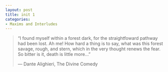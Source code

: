 ```yaml
---
layout: post
title: init 1
categories:
- Maxims and Interludes
---
```


>“I found myself within a forest dark, for the straightfoward pathway had been lost. Ah me! How hard a thing is to say, what was this forest savage, rough, and stern, which in the very thought renews the fear. So bitter is it, death is little more...”
> 
>― Dante Alighieri, The Divine Comedy 

